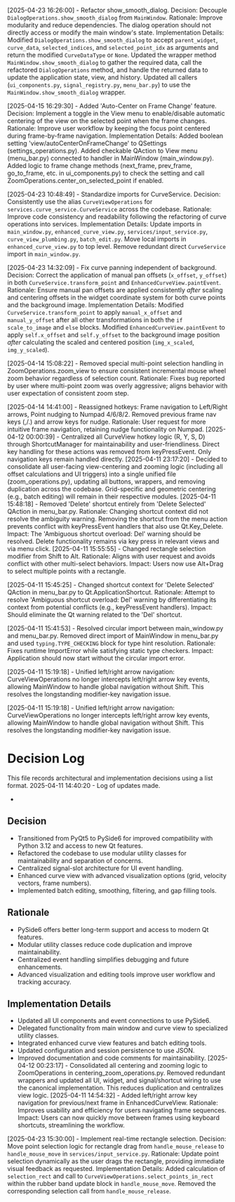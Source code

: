 [2025-04-23 16:26:00] - Refactor show_smooth_dialog.
    Decision: Decouple `DialogOperations.show_smooth_dialog` from `MainWindow`.
    Rationale: Improve modularity and reduce dependencies. The dialog operation should not directly access or modify the main window's state.
    Implementation Details: Modified `DialogOperations.show_smooth_dialog` to accept `parent_widget`, `curve_data`, `selected_indices`, and `selected_point_idx` as arguments and return the modified `CurveDataType` or `None`. Updated the wrapper method `MainWindow.show_smooth_dialog` to gather the required data, call the refactored `DialogOperations` method, and handle the returned data to update the application state, view, and history. Updated all callers (`ui_components.py`, `signal_registry.py`, `menu_bar.py`) to use the `MainWindow.show_smooth_dialog` wrapper.


[2025-04-15 16:29:30] - Added 'Auto-Center on Frame Change' feature.
    Decision: Implement a toggle in the View menu to enable/disable automatic centering of the view on the selected point when the frame changes.
    Rationale: Improve user workflow by keeping the focus point centered during frame-by-frame navigation.
    Implementation Details: Added boolean setting 'view/autoCenterOnFrameChange' to QSettings (settings_operations.py). Added checkable QAction to View menu (menu_bar.py) connected to handler in MainWindow (main_window.py). Added logic to frame change methods (next_frame, prev_frame, go_to_frame, etc. in ui_components.py) to check the setting and call ZoomOperations.center_on_selected_point if enabled.

[2025-04-23 10:48:49] - Standardize imports for CurveService.
    Decision: Consistently use the alias `CurveViewOperations` for `services.curve_service.CurveService` across the codebase.
    Rationale: Improve code consistency and readability following the refactoring of curve operations into services.
    Implementation Details: Update imports in `main_window.py`, `enhanced_curve_view.py`, `services/input_service.py`, `curve_view_plumbing.py`, `batch_edit.py`. Move local imports in `enhanced_curve_view.py` to top level. Remove redundant direct `CurveService` import in `main_window.py`.


[2025-04-23 14:32:09] - Fix curve panning independent of background.
    Decision: Correct the application of manual pan offsets (`x_offset`, `y_offset`) in both `CurveService.transform_point` and `EnhancedCurveView.paintEvent`.
    Rationale: Ensure manual pan offsets are applied consistently *after* scaling and centering offsets in the widget coordinate system for both curve points and the background image.
    Implementation Details: Modified `CurveService.transform_point` to apply `manual_x_offset` and `manual_y_offset` after all other transformations in both the `if scale_to_image` and `else` blocks. Modified `EnhancedCurveView.paintEvent` to apply `self.x_offset` and `self.y_offset` to the background image position *after* calculating the scaled and centered position (`img_x_scaled`, `img_y_scaled`).


[2025-04-14 15:08:22] - Removed special multi-point selection handling in ZoomOperations.zoom_view to ensure consistent incremental mouse wheel zoom behavior regardless of selection count. Rationale: Fixes bug reported by user where multi-point zoom was overly aggressive; aligns behavior with user expectation of consistent zoom step.

[2025-04-14 14:41:00] - Reassigned hotkeys: Frame navigation to Left/Right arrows, Point nudging to Numpad 4/6/8/2. Removed previous frame nav keys (,/.) and arrow keys for nudge. Rationale: User request for more intuitive frame navigation, retaining nudge functionality on Numpad.
[2025-04-12 00:00:39] - Centralized all CurveView hotkey logic (R, Y, S, D) through ShortcutManager for maintainability and user-friendliness. Direct key handling for these actions was removed from keyPressEvent. Only navigation keys remain handled directly.
[2025-04-11 23:17:20] - Decided to consolidate all user-facing view-centering and zooming logic (including all offset calculations and UI triggers) into a single unified file (zoom_operations.py), updating all buttons, wrappers, and removing duplication across the codebase. Grid-specific and geometric centering (e.g., batch editing) will remain in their respective modules.
[2025-04-11 15:48:18] - Removed 'Delete' shortcut entirely from 'Delete Selected' QAction in menu_bar.py. Rationale: Changing shortcut context did not resolve the ambiguity warning. Removing the shortcut from the menu action prevents conflict with keyPressEvent handlers that also use Qt.Key_Delete. Impact: The 'Ambiguous shortcut overload: Del' warning should be resolved. Delete functionality remains via key press in relevant views and via menu click.
[2025-04-11 15:55:55] - Changed rectangle selection modifier from Shift to Alt. Rationale: Aligns with user request and avoids conflict with other multi-select behaviors. Impact: Users now use Alt+Drag to select multiple points with a rectangle.


[2025-04-11 15:45:25] - Changed shortcut context for 'Delete Selected' QAction in menu_bar.py to Qt.ApplicationShortcut. Rationale: Attempt to resolve 'Ambiguous shortcut overload: Del' warning by differentiating its context from potential conflicts (e.g., keyPressEvent handlers). Impact: Should eliminate the Qt warning related to the 'Del' shortcut.


[2025-04-11 15:41:53] - Resolved circular import between main_window.py and menu_bar.py. Removed direct import of MainWindow in menu_bar.py and used `typing.TYPE_CHECKING` block for type hint resolution. Rationale: Fixes runtime ImportError while satisfying static type checkers. Impact: Application should now start without the circular import error.


[2025-04-11 15:19:18] - Unified left/right arrow navigation: CurveViewOperations no longer intercepts left/right arrow key events, allowing MainWindow to handle global navigation without Shift. This resolves the longstanding modifier-key navigation issue.

[2025-04-11 15:19:18] - Unified left/right arrow navigation: CurveViewOperations no longer intercepts left/right arrow key events, allowing MainWindow to handle global navigation without Shift. This resolves the longstanding modifier-key navigation issue.
# Decision Log

This file records architectural and implementation decisions using a list format.
2025-04-11 14:40:20 - Log of updates made.

*

## Decision

* Transitioned from PyQt5 to PySide6 for improved compatibility with Python 3.12 and access to new Qt features.
* Refactored the codebase to use modular utility classes for maintainability and separation of concerns.
* Centralized signal-slot architecture for UI event handling.
* Enhanced curve view with advanced visualization options (grid, velocity vectors, frame numbers).
* Implemented batch editing, smoothing, filtering, and gap filling tools.

## Rationale 

* PySide6 offers better long-term support and access to modern Qt features.
* Modular utility classes reduce code duplication and improve maintainability.
* Centralized event handling simplifies debugging and future enhancements.
* Advanced visualization and editing tools improve user workflow and tracking accuracy.

## Implementation Details

* Updated all UI components and event connections to use PySide6.
* Delegated functionality from main window and curve view to specialized utility classes.
* Integrated enhanced curve view features and batch editing tools.
* Updated configuration and session persistence to use JSON.
* Improved documentation and code comments for maintainability.
[2025-04-12 00:23:17] - Consolidated all centering and zooming logic to ZoomOperations in centering_zoom_operations.py. Removed redundant wrappers and updated all UI, widget, and signal/shortcut wiring to use the canonical implementation. This reduces duplication and centralizes view logic.
[2025-04-11 14:54:32] - Added left/right arrow key navigation for previous/next frame in EnhancedCurveView. Rationale: Improves usability and efficiency for users navigating frame sequences. Impact: Users can now quickly move between frames using keyboard shortcuts, streamlining the workflow.

[2025-04-23 15:30:00] - Implement real-time rectangle selection.
    Decision: Move point selection logic for rectangle drag from `handle_mouse_release` to `handle_mouse_move` in `services/input_service.py`.
    Rationale: Update point selection dynamically as the user drags the rectangle, providing immediate visual feedback as requested.
    Implementation Details: Added calculation of `selection_rect` and call to `CurveViewOperations.select_points_in_rect` within the rubber band update block in `handle_mouse_move`. Removed the corresponding selection call from `handle_mouse_release`.